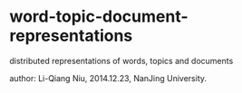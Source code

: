 word-topic-document-representations
===================================

distributed representations of words, topics and documents

author: Li-Qiang Niu, 2014.12.23, NanJing University.


